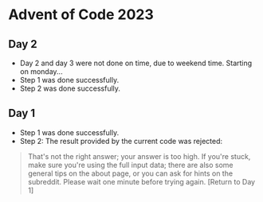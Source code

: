 Advent of Code 2023
===================

## Day 2

- Day 2 and day 3 were not done on time, due to weekend time. Starting on monday...
- Step 1 was done successfully.
- Step 2 was done successfully.

## Day 1

- Step 1 was done successfully.
- Step 2: The result provided by the current code was rejected:

> That's not the right answer; your answer is too high. If you're stuck, make sure you're using the full input data; there are also some general tips on the about page, or you can ask for hints on the subreddit. Please wait one minute before trying again. [Return to Day 1]

